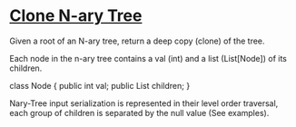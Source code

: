 # [Clone N-ary Tree](https://leetcode.com/problems/clone-n-ary-tree/)

Given a root of an N-ary tree, return a deep copy (clone) of the tree.  

Each node in the n-ary tree contains a val (int) and a list (List[Node]) of its children.  

class Node {
    public int val;
    public List<Node> children;
}  

Nary-Tree input serialization is represented in their level order traversal, each group of children is separated by the null value (See examples).  
